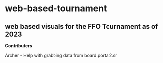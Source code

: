 # web-based-tournament
 ## web based visuals for the FFO Tournament as of 2023
**Contributers**

Archer - Help with grabbing data from board.portal2.sr

